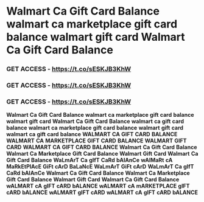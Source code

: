 # <strong>Walmart</strong> <strong>Ca</strong> <strong>Gift</strong> <strong>Card</strong> <strong>Balance</strong> <strong>walmart</strong> <strong>ca</strong> <strong>marketplace</strong> <strong>gift</strong> <strong>card</strong> <strong>balance</strong> <strong>walmart</strong> <strong>gift</strong> <strong>card</strong> <strong>Walmart</strong> <strong>Ca</strong> <strong>Gift</strong> <strong>Card</strong> <strong>Balance</strong>

### <strong>GET</strong> <strong>ACCESS</strong> <strong>-</strong> <strong>https://t.co/sESKJB3KhW</strong>

### <strong>GET</strong> <strong>ACCESS</strong> <strong>-</strong> <strong>https://t.co/sESKJB3KhW</strong>

### <strong>GET</strong> <strong>ACCESS</strong> <strong>-</strong> <strong>https://t.co/sESKJB3KhW</strong>

<strong>Walmart</strong> <strong>Ca</strong> <strong>Gift</strong> <strong>Card</strong> <strong>Balance</strong> <strong>walmart</strong> <strong>ca</strong> <strong>marketplace</strong> <strong>gift</strong> <strong>card</strong> <strong>balance</strong> <strong>walmart</strong> <strong>gift</strong> <strong>card</strong> <strong>Walmart</strong> <strong>Ca</strong> <strong>Gift</strong> <strong>Card</strong> <strong>Balance</strong> <strong>walmart</strong> <strong>ca</strong> <strong>gift</strong> <strong>card</strong> <strong>balance</strong> <strong>walmart</strong> <strong>ca</strong> <strong>marketplace</strong> <strong>gift</strong> <strong>card</strong> <strong>balance</strong> <strong>walmart</strong> <strong>gift</strong> <strong>card</strong> <strong>walmart</strong> <strong>ca</strong> <strong>gift</strong> <strong>card</strong> <strong>balance</strong> <strong>WALMART</strong> <strong>CA</strong> <strong>GIFT</strong> <strong>CARD</strong> <strong>BALANCE</strong> <strong>WALMART</strong> <strong>CA</strong> <strong>MARKETPLACE</strong> <strong>GIFT</strong> <strong>CARD</strong> <strong>BALANCE</strong> <strong>WALMART</strong> <strong>GIFT</strong> <strong>CARD</strong> <strong>WALMART</strong> <strong>CA</strong> <strong>GIFT</strong> <strong>CARD</strong> <strong>BALANCE</strong> <strong>Walmart</strong> <strong>Ca</strong> <strong>Gift</strong> <strong>Card</strong> <strong>Balance</strong> <strong>Walmart</strong> <strong>Ca</strong> <strong>Marketplace</strong> <strong>Gift</strong> <strong>Card</strong> <strong>Balance</strong> <strong>Walmart</strong> <strong>Gift</strong> <strong>Card</strong> <strong>Walmart</strong> <strong>Ca</strong> <strong>Gift</strong> <strong>Card</strong> <strong>Balance</strong> <strong>WaLmArT</strong> <strong>Ca</strong> <strong>gIfT</strong> <strong>CaRd</strong> <strong>bAlAnCe</strong> <strong>wAlMaRt</strong> <strong>cA</strong> <strong>MaRkEtPlAcE</strong> <strong>GiFt</strong> <strong>cArD</strong> <strong>BaLaNcE</strong> <strong>WaLmArT</strong> <strong>GiFt</strong> <strong>cArD</strong> <strong>WaLmArT</strong> <strong>Ca</strong> <strong>gIfT</strong> <strong>CaRd</strong> <strong>bAlAnCe</strong> <strong>Walmart</strong> <strong>Ca</strong> <strong>Gift</strong> <strong>Card</strong> <strong>Balance</strong> <strong>Walmart</strong> <strong>Ca</strong> <strong>Marketplace</strong> <strong>Gift</strong> <strong>Card</strong> <strong>Balance</strong> <strong>Walmart</strong> <strong>Gift</strong> <strong>Card</strong> <strong>Walmart</strong> <strong>Ca</strong> <strong>Gift</strong> <strong>Card</strong> <strong>Balance</strong> <strong>wALMART</strong> <strong>cA</strong> <strong>gIFT</strong> <strong>cARD</strong> <strong>bALANCE</strong> <strong>wALMART</strong> <strong>cA</strong> <strong>mARKETPLACE</strong> <strong>gIFT</strong> <strong>cARD</strong> <strong>bALANCE</strong> <strong>wALMART</strong> <strong>gIFT</strong> <strong>cARD</strong> <strong>wALMART</strong> <strong>cA</strong> <strong>gIFT</strong> <strong>cARD</strong> <strong>bALANCE</strong>